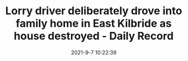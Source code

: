 ---
"title": "Lorry driver deliberately drove into family home in East Kilbride as house destroyed - Daily Record"
"date": "2021-9-7 10:22:39"
"feed_name": "GOOGLENEWS"
"feed_website": "https://news.google.com/search?q=drilling%2Bincident&hl=en-US&gl=US&ceid=US:en"
"feed_rss": "https://news.google.com/rss/search?q=drilling%2Bincident&hl=en-US&gl=US&ceid=US:en"
"link": "https://www.dailyrecord.co.uk/news/scottish-news/lorry-driver-deliberately-drove-family-24926645"
"file": "_posts/45c5b0217a09ce708dd1486ade5f051736983fd1.md"
"accident": "1"
"drilling": "1"
---